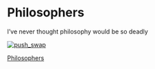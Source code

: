 # Philosophers

I’ve never thought philosophy would be so deadly

[![push_swap](https://badge42.herokuapp.com/api/project/jiychoi/push_swap)](https://github.com/JaeSeoKim/badge42)

[Philosophers](https://www.notion.so/jiychoi/Philosophers-60808c5dfad946aab451157ab6311fbf)
